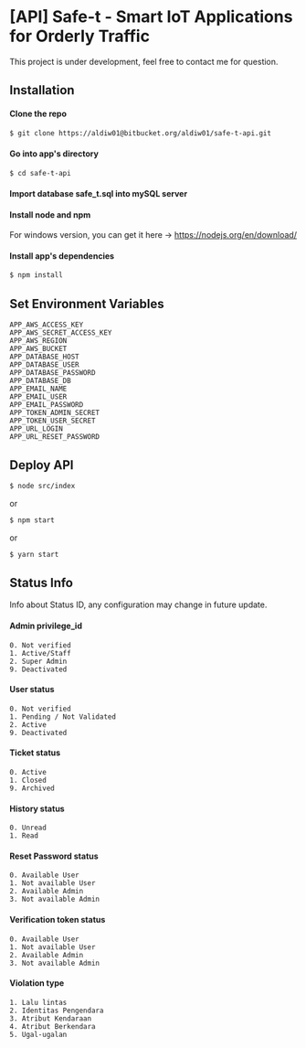 # [API] Safe-t - Smart IoT Applications for Orderly Traffic
This project is under development, feel free to contact me for question.

## Installation

#### Clone the repo
``` bash
$ git clone https://aldiw01@bitbucket.org/aldiw01/safe-t-api.git
```

#### Go into app's directory
``` bash
$ cd safe-t-api
```

#### Import database safe_t.sql into mySQL server

#### Install node and npm
For windows version, you can get it here -> https://nodejs.org/en/download/ 

#### Install app's dependencies
``` bash
$ npm install
```

## Set Environment Variables
```
APP_AWS_ACCESS_KEY
APP_AWS_SECRET_ACCESS_KEY
APP_AWS_REGION
APP_AWS_BUCKET
APP_DATABASE_HOST
APP_DATABASE_USER
APP_DATABASE_PASSWORD
APP_DATABASE_DB
APP_EMAIL_NAME
APP_EMAIL_USER
APP_EMAIL_PASSWORD
APP_TOKEN_ADMIN_SECRET
APP_TOKEN_USER_SECRET
APP_URL_LOGIN
APP_URL_RESET_PASSWORD
```

## Deploy API
``` bash
$ node src/index
```
or
``` bash
$ npm start
```
or
``` bash
$ yarn start
```

## Status Info
Info about Status ID, any configuration may change in future update.

#### Admin privilege_id
```
0. Not verified
1. Active/Staff
2. Super Admin
9. Deactivated
```

#### User status
```
0. Not verified
1. Pending / Not Validated
2. Active
9. Deactivated
```

#### Ticket status
```
0. Active
1. Closed
9. Archived
```

#### History status
```
0. Unread
1. Read
```

#### Reset Password status
```
0. Available User
1. Not available User
2. Available Admin
3. Not available Admin
```

#### Verification token status
```
0. Available User
1. Not available User
2. Available Admin
3. Not available Admin
```

#### Violation type
```
1. Lalu lintas
2. Identitas Pengendara
3. Atribut Kendaraan
4. Atribut Berkendara
5. Ugal-ugalan
```
